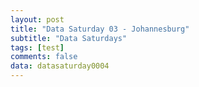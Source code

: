 ```yaml
---
layout: post
title: "Data Saturday 03 - Johannesburg"
subtitle: "Data Saturdays"
tags: [test]
comments: false
data: datasaturday0004
---
```

